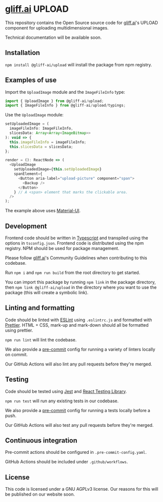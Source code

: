 # [gliff.ai](https://gliff.ai) UPLOAD

This repository contains the Open Source source code for [gliff.ai](https://gliff.ai)'s UPLOAD component for uploading multidimensional images.

Technical documentation will be available soon.

## Installation

`npm install @gliff-ai/upload` will install the package from npm registry.

## Examples of use

Import the `UploadImage` module and the `ImageFileInfo` type:

```javascript
import { UploadImage } from @gliff-ai/upload;
import { ImageFileInfo } from @gliff-ai/upload/typings;
```

Use the `UploadImage` module:

```javascript
setUploadedImage = (
  imageFileInfo: ImageFileInfo,
  slicesData: Array<Array<ImageBitmap>>
): void => {
  this.imageFileInfo = imageFileInfo;
  this.slicesData = slicesData;
};

render = (): ReactNode => (
  <UploadImage
    setUploadedImage={this.setUploadedImage}
    spanElement={
      <Button aria-label="upload-picture" component="span">
        <Backup />
      </Button>
    } // A <span> element that marks the clickable area.
  />
);
```

The example above uses [Material-UI](https://material-ui.com/).

## Development

Frontend code should be written in [Typescript](https://www.typescriptlang.org/) and transpiled using the options in `tsconfig.json`.
Frontend code is distributed using the npm registry.
NPM should be used for package management.

Please follow [gliff.ai](https://gliff.ai)'s Community Guidelines when contributing to this codebase.

Run `npm i` and `npm run build` from the root directory to get started.

You can import this package by running `npm link` in the package directory, then `npm link @gliff-ai/upload` in the directory where you want to use the package (this will create a symbolic link).

## Linting and formatting

Code should be linted with [ESLint](https://eslint.org/) using `.eslintrc.js` and formatted with [Prettier](https://prettier.io/).
HTML + CSS, mark-up and mark-down should all be formatted using prettier.

`npm run lint` will lint the codebase.

We also provide a [pre-commit](https://pre-commit.com/) config for running a variety of linters locally on commit.

Our GitHub Actions will also lint any pull requests before they're merged.

## Testing

Code should be tested using [Jest](https://jestjs.io/) and [React Testing Library](https://testing-library.com/docs/react-testing-library/intro/).

`npm run test` will run any existing tests in our codebase.

We also provide a [pre-commit](https://pre-commit.com/) config for running a tests locally before a push.

Our GitHub Actions will also test any pull requests before they're merged.

## Continuous integration

Pre-commit actions should be configured in `.pre-commit-config.yaml`.

GitHub Actions should be included under `.github/workflows`.

## License

This code is licensed under a GNU AGPLv3 license. Our reasons for this will be published on our website soon.
